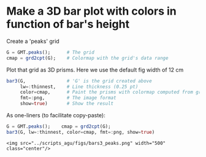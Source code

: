 # Make a 3D bar plot with colors in function of bar's height

Create a 'peaks' grid

```julia
G = GMT.peaks();      # The grid
cmap = grd2cpt(G);    # Colormap with the grid's data range
```

Plot that grid as 3D prisms. Here we use the default fig width of 12 cm

```julia
bar3(G,               # 'G' is the grid created above
     lw=:thinnest,    # Line thickness (0.25 pt)
     color=cmap,      # Paint the prisms with colormap computed from grid
     fmt=:png,        # The image format
     show=true)       # Show the result
```

As one-liners (to facilitate copy-paste):

```julia
G = GMT.peaks();    cmap = grd2cpt(G);
bar3(G, lw=:thinnest, color=cmap, fmt=:png, show=true)
```

```@raw html
<img src="../scripts_agu/figs/bars3_peaks.png" width="500" class="center"/>
```